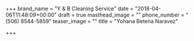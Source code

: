 +++
brand_name = "Y & B Cleaning Service"
date = "2018-04-06T11:48:09+00:00"
draft = true
masthead_image = ""
phone_number = "(506) 8544-5859"
teaser_image = ""
title = "Yohana Betena Naravez"

+++
